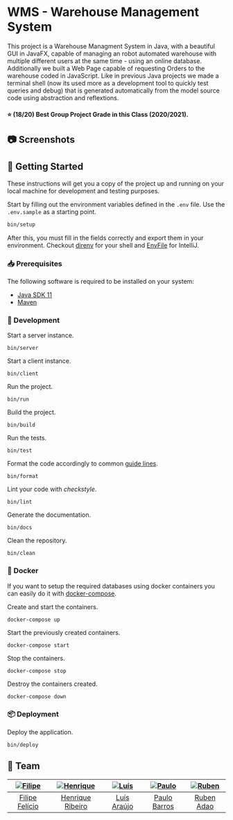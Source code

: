 [filipe]: https://github.com/feliciofilipe
[filipe-pic]: https://github.com/feliciofilipe.png?size=120
[luis]: https://github.com/LAraujo7
[luis-pic]: https://github.com/LAraujo7.png?size=120
[henrique]: https://github.com/henriq350
[henrique-pic]: https://github.com/henriq350.png?size=120
[paulo]: https://github.com/JohnBarros21
[paulo-pic]: https://github.com/JohnBarros21.png?size=120
[ruben]: https://github.com/rubenadao
[ruben-pic]: https://github.com/rubenadao.png?size=120

# WMS - Warehouse Management System

This project is a Warehouse Managment System in Java, with a beautiful GUI in JavaFX, capable of managing an robot automated warehouse with multiple different users at the same time - using an online database. Additionally we built a Web Page capable of requesting Orders to the warehouse coded in JavaScript. Like in previous Java projects we made a terminal shell (now its used more as a development tool to quickly test queries and debug) that is generated automatically from the model source code using abstraction and reflextions.

#### :star: (18/20) Best Group Project Grade in this Class (2020/2021).

## :camera: Screenshots

## :rocket: Getting Started

These instructions will get you a copy of the project up and running on your
local machine for development and testing purposes.

Start by filling out the environment variables defined in the `.env` file. Use
the `.env.sample` as a starting point.

```bash
bin/setup
```

After this, you must fill in the fields correctly and export them in your
environment. Checkout [direnv](https://direnv.net/) for your shell and
[EnvFile](https://github.com/Ashald/EnvFile) for IntelliJ.

### :inbox_tray: Prerequisites

The following software is required to be installed on your system:

- [Java SDK 11](https://openjdk.java.net/)
- [Maven](https://maven.apache.org/maven-features.html)

### :hammer: Development

Start a server instance.

```
bin/server
```

Start a client instance.

```
bin/client
```

Run the project.

```
bin/run
```

Build the project.

```
bin/build
```

Run the tests.

```
bin/test
```

Format the code accordingly to common [guide lines](https://github.com/google/google-java-format).

```
bin/format
```

Lint your code with _checkstyle_.

```
bin/lint
```

Generate the documentation.

```
bin/docs
```

Clean the repository.

```
bin/clean
```

### :whale: Docker

If you want to setup the required databases using docker containers you can
easily do it with [docker-compose](https://docs.docker.com/compose/install/).

Create and start the containers.

```
docker-compose up
```

Start the previously created containers.

```
docker-compose start
```

Stop the containers.

```
docker-compose stop
```

Destroy the containers created.

```
docker-compose down
```

### :package: Deployment

Deploy the application.

```
bin/deploy
```

## :busts_in_silhouette: Team

| [![Filipe][filipe-pic]][filipe] | [![Henrique][henrique]][henrique] | [![Luís][luis-pic]][luis] | [![Paulo][paulo]][paulo] | [![Ruben][ruben-pic]][ruben] | 
| :-----------------------: | :-----------------------------: | :--------------------------: | :--------------------------: | :--------------------------: |
|   [Filipe Felício][filipe]   |    [Henrique Ribeiro][henrique]     |    [Luís Araújo][luis]    |    [Paulo Barros][paulo]    |    [Ruben Adao][ruben]    |
